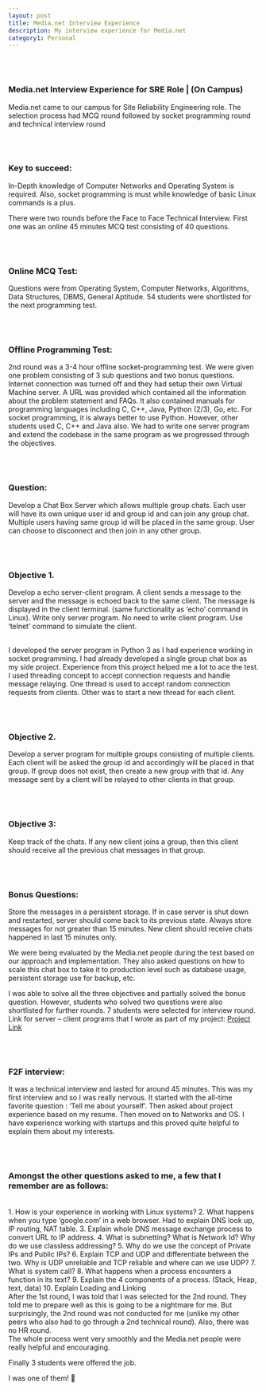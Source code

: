 ```yaml
---
layout: post
title: Media.net Interview Experience
description: My interview experience for Media.net
category1: Personal
---
```



<br><br>
### Media.net Interview Experience for SRE Role | (On Campus)

Media.net came to our campus for Site Reliability Engineering role. The selection process had MCQ round followed by socket programming round and technical interview round


<br><br>
### Key to succeed:
In-Depth knowledge of Computer Networks and Operating System is required. Also, socket programming is must while knowledge of basic Linux commands is a plus.

There were two rounds before the Face to Face Technical Interview. First one was an online 45 minutes MCQ test consisting of 40 questions.

<br><br>
### Online MCQ Test:  
Questions were from Operating System, Computer Networks, Algorithms, Data Structures, DBMS, General Aptitude. 54 students were shortlisted for the next programming test.

<br><br>
### Offline Programming Test:
2nd round was a 3-4 hour offline socket-programming test. We were given one problem consisting of 3 sub questions and two bonus questions. Internet connection was turned off and they had setup their own Virtual Machine server. A URL was provided which contained all the information about the problem statement and FAQs. It also contained manuals for programming languages including C, C++, Java, Python (2/3), Go, etc. For socket programming, it is always better to use Python. However, other students used C, C++ and Java also. We had to write one server program and extend the codebase in the same program as we progressed through the objectives.

<br><br>
### Question:
Develop a Chat Box Server which allows multiple group chats. Each user will have its own unique user id and group id and can join any group chat. Multiple users having same group id will be placed in the same group. User can choose to disconnect and then join in any other group.


<br><br>
### Objective 1.
Develop a echo server-client program. A client sends a message to the server and the message is echoed back to the same client. The message is displayed in the client terminal. (same functionality as ‘echo’ command in Linux). Write only server program. No need to write client program. Use ‘telnet’ command to simulate the client.

 <br>
I developed the server program in Python 3 as I had experience working in socket programming. I had already developed a single group chat box as my side project. Experience from this project helped me a lot to ace the test. I used threading concept to accept connection requests and handle message relaying. One thread is used to accept random connection requests from clients. Other was to start a new thread for each client.


<br><br>
### Objective 2.
Develop a server program for multiple groups consisting of multiple clients. Each client will be asked the group id and accordingly will be placed in that group. If group does not exist, then create a new group with that id. Any message sent by a client will be relayed to other clients in that group.

<br><br>
### Objective 3:
Keep track of the chats. If any new client joins a group, then this client should receive all the previous chat messages in that group.

<br><br>
### Bonus Questions:
Store the messages in a persistent storage. If in case server is shut down and restarted, server should come back to its previous state.
Always store messages for not greater than 15 minutes. New client should receive chats happened in last 15 minutes only.


We were being evaluated by the Media.net people during the test based on our approach and implementation. They also asked questions on how to scale this chat box to take it to production level such as database usage, persistent storage use for backup, etc.

I was able to solve all the three objectives and partially solved the bonus question. However, students who solved two questions were also shortlisted for further rounds. 7 students were selected for interview round. Link for server – client programs that I wrote as part of my project: [Project Link](https://bit.ly/2MFXBdz)


<br><br>
### F2F interview:
It was a technical interview and lasted for around 45 minutes. This was my first interview and so I was really nervous. It started with the all-time favorite question : ‘Tell me about yourself’. Then asked about project experience based on my resume. Then moved on to Networks and OS. I have experience working with startups and this proved quite helpful to explain them about my interests.



<br><br>

### Amongst the other questions asked to me, a few that I remember are as follows:
<br>
1. How is your experience in working with Linux systems?
2. What happens when you type ‘google.com’ in a web browser. Had to explain DNS look up, IP routing, NAT table.
3. Explain whole DNS message exchange process to convert URL to IP address.
4. What is subnetting? What is Network Id? Why do we use classless addressing?
5. Why do we use the concept of Private IPs and Public IPs?
6. Explain TCP and UDP and differentiate between the two. Why is UDP unreliable and TCP reliable and where can we use UDP?
7. What is system call?
8. What happens when a process encounters a function in its text?
9. Explain the 4 components of a process. (Stack, Heap, text, data)
10. Explain Loading and Linking

<br>
After the 1st round, I was told that I was selected for the 2nd round. They told me to prepare well as this is going to be a nightmare for me. But surprisingly, the 2nd round was not conducted for me (unlike my other peers who also had to go through a 2nd technical round). Also, there was no HR round.
<br>
The whole process went very smoothly and the Media.net people were really helpful and encouraging.

Finally 3 students were offered the job.

I was one of them! 🙂
